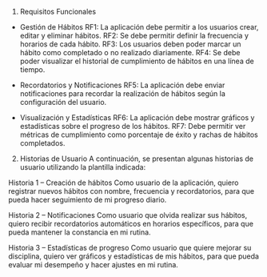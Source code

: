 1. Requisitos Funcionales

- Gestión de Hábitos
RF1: La aplicación debe permitir a los usuarios crear, editar y eliminar hábitos.
RF2: Se debe permitir definir la frecuencia y horarios de cada hábito.
RF3: Los usuarios deben poder marcar un hábito como completado o no realizado diariamente.
RF4: Se debe poder visualizar el historial de cumplimiento de hábitos en una línea de tiempo.

- Recordatorios y Notificaciones
RF5: La aplicación debe enviar notificaciones para recordar la realización de hábitos según la configuración del usuario.

- Visualización y Estadísticas
RF6: La aplicación debe mostrar gráficos y estadísticas sobre el progreso de los hábitos.
RF7: Debe permitir ver métricas de cumplimiento como porcentaje de éxito y rachas de hábitos completados.

2. Historias de Usuario
A continuación, se presentan algunas historias de usuario utilizando la plantilla indicada:

Historia 1 – Creación de hábitos
Como usuario de la aplicación, quiero registrar nuevos hábitos con nombre, frecuencia y recordatorios, para que pueda hacer seguimiento de mi progreso diario.

Historia 2 – Notificaciones
Como usuario que olvida realizar sus hábitos, quiero recibir recordatorios automáticos en horarios específicos, para que pueda mantener la constancia en mi rutina.

Historia 3 – Estadísticas de progreso
Como usuario que quiere mejorar su disciplina, quiero ver gráficos y estadísticas de mis hábitos, para que pueda evaluar mi desempeño y hacer ajustes en mi rutina.
